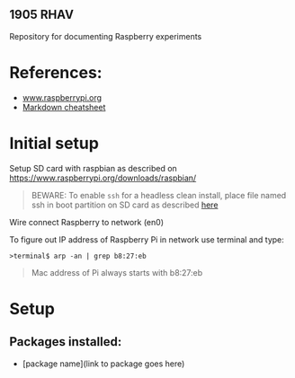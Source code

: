 ## 1905 RHAV

Repository for documenting Raspberry experiments

# References:
* www.raspberrypi.org
* [Markdown cheatsheet](https://github.com/adam-p/markdown-here/wiki/Markdown-Cheatsheet)

# Initial setup
Setup SD card with raspbian as described on https://www.raspberrypi.org/downloads/raspbian/

>BEWARE: To enable `ssh` for a headless clean install, place file named ssh in boot partition on SD card as described [here](https://www.raspberrypi.org/documentation/remote-access/ssh/README.md)

Wire connect Raspberry to network (en0)

To figure out IP address of Raspberry Pi in network use terminal and type:
```
>terminal$ arp -an | grep b8:27:eb
```
> Mac address of Pi always starts with b8:27:eb

# Setup

## Packages installed:
* [package name](link to package goes here)
